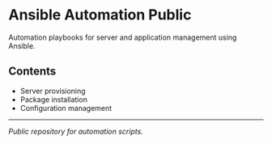 # Ansible Automation Public

Automation playbooks for server and application management using Ansible.

## Contents

- Server provisioning  
- Package installation  
- Configuration management

---

*Public repository for automation scripts.*
